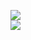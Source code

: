 [![](https://img.shields.io/badge/Made%20With-Github%20Spray-lightgrey.svg?style=for-the-badge&logo=github)](https://github.com/Annihil/github-spray#16949)  
[![](https://i.imgur.com/2DrTn0Z.gif)](https://github.com/Annihil/github-spray)